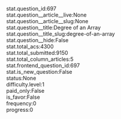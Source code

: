 stat.question_id:697  
stat.question__article__live:None  
stat.question__article__slug:None  
stat.question__title:Degree of an Array  
stat.question__title_slug:degree-of-an-array  
stat.question__hide:False  
stat.total_acs:4300  
stat.total_submitted:9150  
stat.total_column_articles:5  
stat.frontend_question_id:697  
stat.is_new_question:False  
status:None  
difficulty.level:1  
paid_only:False  
is_favor:False  
frequency:0  
progress:0  
